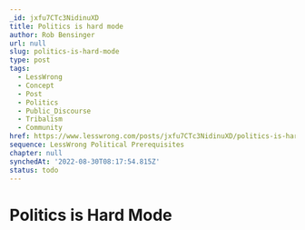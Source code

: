 ```yaml
---
_id: jxfu7CTc3NidinuXD
title: Politics is hard mode
author: Rob Bensinger
url: null
slug: politics-is-hard-mode
type: post
tags:
  - LessWrong
  - Concept
  - Post
  - Politics
  - Public_Discourse
  - Tribalism
  - Community
href: https://www.lesswrong.com/posts/jxfu7CTc3NidinuXD/politics-is-hard-mode
sequence: LessWrong Political Prerequisites
chapter: null
synchedAt: '2022-08-30T08:17:54.815Z'
status: todo
---
```


# Politics is Hard Mode
